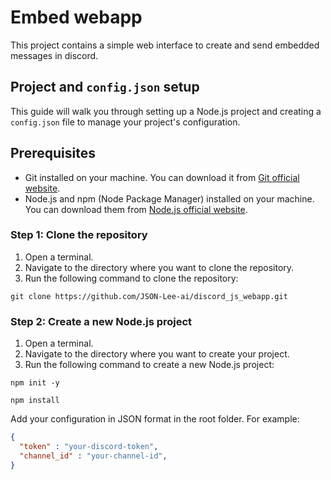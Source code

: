 # Embed webapp

This project contains a simple web interface to create and send embedded messages in discord.

## Project and `config.json` setup

This guide will walk you through setting up a Node.js project and creating a `config.json` file to manage your project's configuration.

## Prerequisites

- Git installed on your machine. You can download it from [Git official website](https://git-scm.com/).
- Node.js and npm (Node Package Manager) installed on your machine. You can download them from [Node.js official website](https://nodejs.org/).

### Step 1: Clone the repository

1. Open a terminal.
2. Navigate to the directory where you want to clone the repository.
3. Run the following command to clone the repository:

```shell
git clone https://github.com/JSON-Lee-ai/discord_js_webapp.git
```


### Step 2: Create a new Node.js project

1. Open a terminal.
2. Navigate to the directory where you want to create your project.
3. Run the following command to create a new Node.js project:

```shell
npm init -y

npm install
```

Add your configuration in JSON format in the root folder. For example:

```json
{
  "token" : "your-discord-token",
  "channel_id" : "your-channel-id",
}
```
